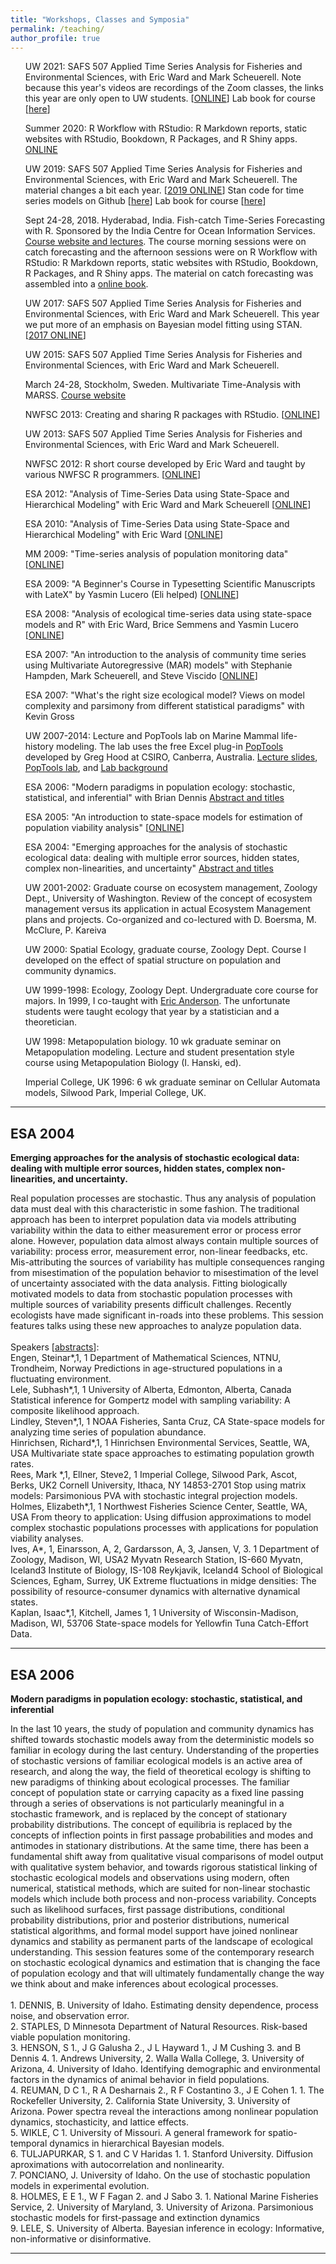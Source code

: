 ```yaml
---
title: "Workshops, Classes and Symposia"
permalink: /teaching/
author_profile: true
---
```


<style>
ul {
  list-style-type: none;
}
</style>

* UW 2021: SAFS 507 Applied Time Series Analysis for Fisheries and Environmental Sciences, with Eric Ward and Mark Scheuerell. Note because this year's videos are recordings of the Zoom classes, the links this year are only open to UW students.
[<a href="https://nwfsc-timeseries.github.io/atsa/">ONLINE</a>] Lab book for course [<a href="https://nwfsc-timeseries.github.io/atsa-labs/">here</a>]

* Summer 2020: R Workflow with RStudio: R Markdown reports, static websites with RStudio, Bookdown, R Packages, and R Shiny apps. [ONLINE](https://rverse-tutorials.github.io/RWorkflow-NWFSC-2020/)

* UW 2019: SAFS 507 Applied Time Series Analysis for Fisheries and Environmental Sciences, with Eric Ward and Mark Scheuerell. The material changes a bit each year.
[<a href="https://nwfsc-timeseries.github.io/atsa2019/">2019 ONLINE</a>] Stan code for time series models on Github [<a href="https://github.com/nwfsc-timeseries/atsar">here</a>]  Lab book for course [<a href="https://nwfsc-timeseries.github.io/atsa-labs/">here</a>]

* Sept 24-28, 2018. Hyderabad, India.  Fish-catch Time-Series Forecasting with R.  Sponsored by the India Centre for Ocean Information Services. <a href="https://rverse-tutorials.github.io/Fish-Forecast-Training-Course/">Course website and lectures</a>.  The course morning sessions were on catch forecasting and the afternoon sessions were on R Workflow with RStudio: R Markdown reports, static websites with RStudio, Bookdown, R Packages, and R Shiny apps.  The material on catch forecasting was assembled into a <a href="https://fish-forecast.github.io/Fish-Forecast-Bookdown/">online book</a>.

* UW 2017: SAFS 507 Applied Time Series Analysis for Fisheries and Environmental Sciences, with Eric Ward and Mark Scheuerell. This year we put more of an emphasis on Bayesian model fitting using STAN. 
[<a href="https://nwfsc-timeseries.github.io/atsa-2017/">2017 ONLINE</a>]

* UW 2015: SAFS 507 Applied Time Series Analysis for Fisheries and Environmental Sciences, with Eric Ward and Mark Scheuerell.

* March 24-28, Stockholm, Sweden.  Multivariate Time-Analysis with MARSS. <a href="http://timeseriescourseemb.wordpress.com/">Course website</a>

* NWFSC 2013: Creating and sharing R packages with RStudio. [<a href="http://www.iugo-cafe.org/chinook/view_node.php?id=2962">ONLINE</a>]

* UW 2013: SAFS 507 Applied Time Series Analysis for Fisheries and Environmental Sciences, with Eric Ward and Mark Scheuerell. 

* NWFSC 2012: R short course developed by Eric Ward and taught by various NWFSC R programmers. [<a href="https://sites.google.com/site/rshortcourse/">ONLINE</a>]

* ESA 2012: "Analysis of Time-Series Data using State-Space and Hierarchical Modeling" with Eric Ward and Mark Scheuerell [<a href="http://www.iugo-cafe.org/chinook/view_node.php?id=2686">ONLINE</a>]

* ESA 2010: "Analysis of Time-Series Data using State-Space and Hierarchical Modeling" with Eric Ward [<a href="http://www.iugo-cafe.org/chinook/view_node.php?id=2416">ONLINE</a>]

* MM 2009: "Time-series analysis of population monitoring data" [<a href="http://www.iugo-cafe.org/chinook/view_node.php?id=2229">ONLINE</a>]

* ESA 2009: "A Beginner's Course in Typesetting Scientific Manuscripts with LateX" by Yasmin Lucero (Eli helped) [<a href="http://www.iugo-cafe.org/chinook/view_node.php?id=2123">ONLINE</a>]

* ESA 2008: "Analysis of ecological time-series data using state-space models and R" with Eric Ward, Brice Semmens and Yasmin Lucero [<a href="http://www.iugo-cafe.org/chinook/view_node.php?id=1807">ONLINE</a>]

* ESA 2007: "An introduction to the analysis of community time series using Multivariate Autoregressive (MAR) models" with Stephanie Hampden, Mark Scheuerell, and Steve Viscido [<a href="http://iugo-cafe.org/chinook/view_node.php?id=288">ONLINE</a>]

* ESA 2007: "What's the right size ecological model? Views on model complexity and parsimony from different statistical paradigms" with Kevin Gross

* UW 2007-2014: Lecture and PopTools lab on Marine Mammal life-history modeling. The lab uses the free Excel plug-in <a href="http://www.poptools.org/">PopTools</a> developed by Greg Hood at CSIRO, Canberra, Australia. <a href="Leslie_Matrix_lecture.pdf">Lecture slides</a>, <a href="SSLLab.xls">PopTools lab</a>, and <a href="SSL_lab_background.pdf">Lab background</a>

* ESA 2006: "Modern paradigms in population ecology: stochastic, statistical, and inferential" with Brian Dennis <a href="#ESA2006">Abstract and titles</a>

* ESA 2005: "An introduction to state-space models for estimation of population viability analysis" [<a href="http://iugo-cafe.org/kalman/view_node.php?id=2">ONLINE</a>]

* ESA 2004: "Emerging approaches for the analysis of stochastic ecological data:  dealing with multiple error sources, hidden states, complex non-linearities, and uncertainty" <a href="#ESA2004">Abstract and titles</a>

* UW 2001-2002: Graduate course on ecosystem management, Zoology Dept., University of Washington. Review of the concept of ecosystem management versus its application in actual Ecosystem Management plans and projects.  Co-organized and co-lectured with D. Boersma, M. McClure, P. Kareiva

* UW 2000: Spatial Ecology, graduate course, Zoology Dept. Course I developed on the effect of spatial structure on population and community dynamics.

* UW 1999-1998: Ecology, Zoology Dept. Undergraduate core course for majors. In 1999, I co-taught with <a href="http://eriqande.netlify.com/">Eric Anderson</a>.  The unfortunate students were taught ecology that year by a statistician and a theoretician.

* UW 1998: Metapopulation biology.  10 wk graduate seminar on Metapopulation modeling. Lecture and student presentation style course using Metapopulation Biology (I. Hanski, ed).

* Imperial College, UK 1996: 6 wk graduate seminar on Cellular Automata models, Silwood Park, Imperial College, UK.

<hr>
<h2 id="ESA2004">ESA 2004</h2>
<strong>Emerging approaches for the analysis of stochastic ecological data:  dealing with multiple error sources, hidden states, complex non-linearities, and uncertainty.</strong>
<p>
Real population processes are stochastic.  Thus any analysis of population data must deal with this characteristic in some fashion.  The traditional approach has been to interpret population data via models attributing variability within the data to either measurement error or process error alone.  However, population data almost always contain multiple sources of variability: process error, measurement error, non-linear feedbacks, etc.  Mis-attributing the sources of variability has multiple consequences ranging from misestimation of the population behavior to misestimation of the level of uncertainty associated with the data analysis.  Fitting biologically motivated models to data from stochastic population processes with multiple sources of variability presents difficult challenges.  Recently ecologists have made significant in-roads into these problems.  This session features talks using these new approaches to analyze population data.
<br />
<br />
Speakers [<a href="http://abstracts.co.allenpress.com/pweb/esa2004/category/?ID=32279">abstracts</a>]: 
<br />
Engen, Steinar*,1, 1 Department of Mathematical Sciences, NTNU, Trondheim, Norway Predictions in age-structured populations in a fluctuating environment.
<br />
Lele, Subhash*,1, 1 University of Alberta, Edmonton, Alberta, Canada Statistical inference for Gompertz model with sampling variability: A composite likelihood approach.
<br />
Lindley, Steven*,1, 1 NOAA Fisheries, Santa Cruz, CA State-space models for analyzing time series of population abundance.
<br />
Hinrichsen, Richard*,1, 1 Hinrichsen Environmental Services, Seattle, WA, USA Multivariate state space approaches to estimating population growth rates.
<br />
Rees, Mark *,1, Ellner, Steve2, 1 Imperial College, Silwood Park, Ascot, Berks, UK2 Cornell University, Ithaca, NY 14853-2701 Stop using matrix models: Parsimonious PVA with stochastic integral projection models.
<br />
Holmes, Elizabeth*,1, 1 Northwest Fisheries Science Center, Seattle, WA, USA From theory to application: Using diffusion approximations to model complex stochastic populations processes with applications for population viability analyses.
<br />
Ives, A*, 1, Einarsson, A, 2, Gardarsson, A, 3, Jansen, V, 3. 1 Department of Zoology, Madison, WI, USA2 Myvatn Research Station, IS-660 Myvatn, Iceland3 Institute of Biology, IS-108 Reykjavik, Iceland4 School of Biological Sciences, Egham, Surrey, UK Extreme fluctuations in midge densities: The possibility of resource-consumer dynamics with alternative dynamical states.
<br />
Kaplan, Isaac*,1, Kitchell, James 1, 1 University of Wisconsin-Madison, Madison, WI, 53706 State-space models for Yellowfin Tuna Catch-Effort Data.
<br />
</p>
<hr>
<h2 id="ESA2006">ESA 2006</h2>
<strong>Modern paradigms in population ecology: stochastic, statistical, and inferential</strong>
<p>
In the last 10 years, the study of population and community dynamics has shifted towards stochastic models away from the deterministic models so familiar in ecology during the last century.  Understanding of the properties of stochastic versions of familiar ecological models is an active area of research, and along the way, the field of theoretical ecology is shifting to new paradigms of thinking about ecological processes.  The familiar concept of population state or carrying capacity as a fixed line passing through a series of observations is not particularly meaningful in a stochastic framework, and is replaced by the concept of stationary probability distributions.  The concept of equilibria is replaced by the concepts of inflection points in first passage probabilities and modes and antimodes in stationary distributions.  At the same time, there has been a fundamental shift away from qualitative visual comparisons of model output with qualitative system behavior, and towards rigorous statistical linking of stochastic ecological models and observations using modern, often numerical, statistical methods, which are suited for non-linear stochastic models which include both process and non-process variability.  Concepts such as likelihood surfaces, first passage distributions, conditional probability distributions, prior and posterior distributions, numerical statistical algorithms, and formal model support have joined nonlinear dynamics and stability as permanent parts of the landscape of ecological understanding.  This session features some of the contemporary research on stochastic ecological dynamics and estimation that is changing the face of population ecology and that will ultimately fundamentally change the way we think about and make inferences about ecological processes.
<br />
<br />
1. DENNIS, B. University of Idaho. Estimating density dependence, process noise, and observation error.
<br />
2. STAPLES, D Minnesota Department of Natural Resources. Risk-based viable population monitoring. 
<br />
3. HENSON, S 1., J G Galusha 2., J L Hayward 1., J M Cushing 3. and B Dennis 4. 1. Andrews University, 2. Walla Walla College, 3. University of Arizona, 4. University of Idaho.  Identifying demographic and environmental factors in the dynamics of animal behavior in field populations.
<br />
4. REUMAN, D C 1., R A Desharnais 2., R F Costantino 3., J E Cohen 1. 1. The Rockefeller University, 2. California State University, 3. University of Arizona.  Power spectra reveal the interactions among nonlinear population dynamics, stochasticity, and lattice effects.
<br />
5. WIKLE, C 1. University of Missouri.  A general framework for spatio-temporal dynamics in hierarchical Bayesian models.
<br />
6. TULJAPURKAR, S 1. and C V Haridas 1. 1. Stanford University.  Diffusion aproximations with autocorrelation and nonlinearity.
<br />
7. PONCIANO, J. University of Idaho. On the use of stochastic population models in experimental evolution.
<br />
8. HOLMES, E E 1., W F Fagan 2. and J Sabo 3.  1. National Marine Fisheries Service, 2. University of Maryland, 3. University of Arizona.  Parsimonious stochastic models for first-passage and extinction dynamics
<br />
9. LELE, S.  University of Alberta. Bayesian inference in ecology: Informative, non-informative or disinformative.
<br />
</p>
<hr>

</p>

